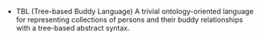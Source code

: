 + TBL (Tree-based Buddy Language)
A trivial ontology-oriented language for representing collections of persons and their buddy relationships with a tree-based abstract syntax.